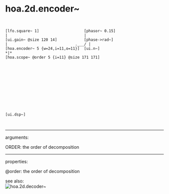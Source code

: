 # hoa.2d.encoder~

```


[lfo.square~ 1]                    [phasor~ 0.15]
|                                  |
[ui.gain~ @size 120 14]            [phase->rad~]
|                              .___/ |
[hoa.encoder~ 5 {w=24,i=11,o=11}]  [ui.n~]
*|*
[hoa.scope~ @order 5 {i=11} @size 171 171]












[ui.dsp~]

            
```
---
arguments:

ORDER: the order of
            decomposition<br>

---
properties:

@order: the order of decomposition<br>

see also:<br>
![hoa.2d.decoder~]("img/object_hoa.2d.decoder~.png")
